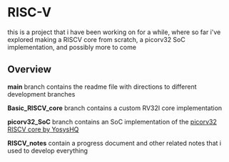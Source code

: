 # RISC-V

this is a project that i have been working on for a while, where so far i've explored making a RISCV core from scratch, a picorv32 SoC implementation, and possibly more to come


## Overview

**main** branch contains the readme file with directions to different development branches

**Basic_RISCV_core** branch contains a custom RV32I core implementation

**picorv32_SoC** branch contains an SoC implementation of the [picorv32 RISCV core by YosysHQ](https://github.com/YosysHQ/picorv32)

**RISCV_notes** contain a progress document and other related notes that i used to develop everything